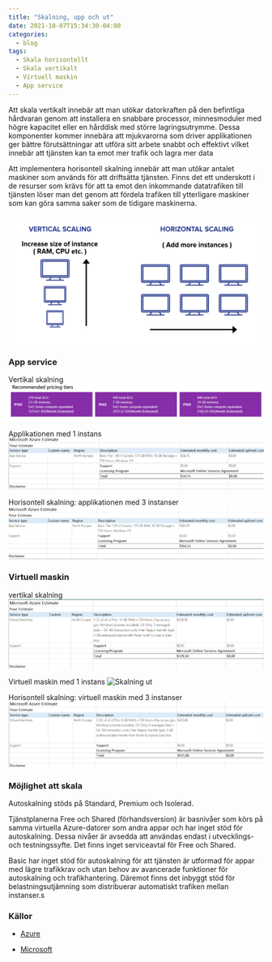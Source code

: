 ```yaml
---
title: "Skalning, upp och ut"
date: 2021-10-07T15:34:30-04:00
categories:
  - blog
tags:
  - Skala horisontellt
  - Skala vertikalt
  - Virtuell maskin
  - App service
---
```


Att skala vertikalt innebär att man utökar datorkraften på den befintliga hårdvaran genom att installera en snabbare processor, minnesmoduler med högre kapacitet eller en hårddisk med större lagringsutrymme. Dessa komponenter kommer innebära att mjukvarorna som driver applikationen ger bättre förutsättningar att utföra sitt arbete snabbt och effektivt vilket innebär att tjänsten kan ta emot mer trafik och lagra mer data

Att implementera horisontell skalning innebär att man utökar antalet maskiner som används för att driftsätta tjänsten. Finns det ett underskott i de resurser som krävs för att ta emot den inkommande datatrafiken till tjänsten löser man det genom att fördela trafiken till ytterligare maskiner som kan göra samma saker som de tidigare maskinerna. 

![skalning](/assets/images/scalingexem.png)

### App service 

Vertikal skalning
![Skalning upp](/assets/images/scaleup.png)

Applikationen med 1 instans
![Skalning ut](/assets/images/scaleout1.png)

Horisontell skalning: applikationen med 3 instanser
![Skalning ut](/assets/images/scaleout2.png)

### Virtuell maskin

vertikal skalning
![Skalning upp](/assets/images/vmscaleup.png)

Virtuell maskin med 1 instans
![Skalning ut](/assets/images/vmstandards.png)

Horisontell skalning: virtuell maskin med 3 instanser
![Skalning ut](/assets/images/vmflerinstans.png)


### Möjlighet att skala

Autoskalning stöds på Standard, Premium och Isolerad. 

Tjänstplanerna Free och Shared (förhandsversion) är basnivåer som körs på samma virtuella Azure-datorer som andra appar och har inget stöd för autoskalning. Dessa nivåer är avsedda att användas endast i utvecklings- och testningssyfte. Det finns inget serviceavtal för Free och Shared. 

Basic har inget stöd för autoskalning för att tjänsten är utformad för appar med lägre trafikkrav och utan behov av avancerade funktioner för autoskalning och trafikhantering. Däremot finns det inbyggt stöd för belastningsutjämning som distribuerar automatiskt trafiken mellan instanser.s



### Källor

- [Azure](https://azure.microsoft.com/en-us/pricing/calculator/)

- [Microsoft](https://docs.microsoft.com/en-us/azure/app-service/manage-scale-up)




